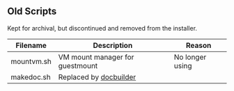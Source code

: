 ##  Old Scripts

Kept for archival, but discontinued and removed from the installer.

| Filename | Description | Reason |
| -------- | ----------- | ------ |
| mountvm.sh | VM mount manager for guestmount | No longer using |
| makedoc.sh | Replaced by [docbuilder](https://github.com/wtfsystems/docbuilder) |
